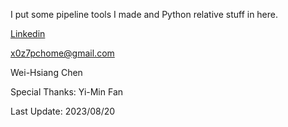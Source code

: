 I put some pipeline tools I made and Python relative stuff in here.

[Linkedin](https://www.linkedin.com/in/weihsiangchen-fx/)

x0z7pchome@gmail.com

Wei-Hsiang Chen

Special Thanks: Yi-Min Fan

Last Update: 2023/08/20
